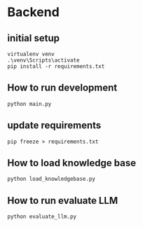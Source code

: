 # Backend

## initial setup
```
virtualenv venv
.\venv\Scripts\activate
pip install -r requirements.txt
```


## How to run development
```
python main.py
```

## update requirements
```
pip freeze > requirements.txt
```

## How to load knowledge base
```
python load_knowledgebase.py
```

## How to run evaluate LLM
```
python evaluate_llm.py
```